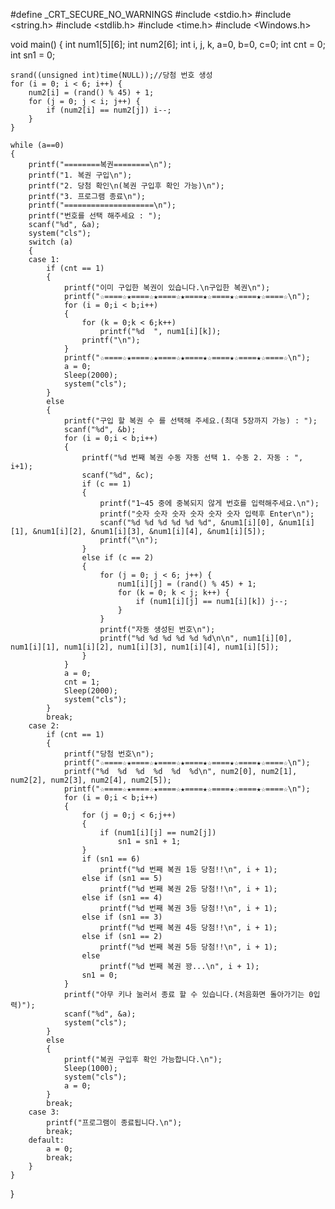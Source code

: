 #define _CRT_SECURE_NO_WARNINGS
#include <stdio.h>
#include <string.h>
#include <stdlib.h>
#include <time.h>
#include <Windows.h>

void main() 
{
	int num1[5][6];
	int num2[6];
	int i, j, k, a=0, b=0, c=0;
	int cnt = 0;
	int sn1 = 0;

	srand((unsigned int)time(NULL));//당첨 번호 생성
	for (i = 0; i < 6; i++) {
		num2[i] = (rand() % 45) + 1;
		for (j = 0; j < i; j++) {
			if (num2[i] == num2[j]) i--;
		}
	}

	while (a==0)
	{
		printf("========복권========\n");
		printf("1. 복권 구입\n");
		printf("2. 당첨 확인\n(복권 구입후 확인 가능)\n");
		printf("3. 프로그램 종료\n");
		printf("====================\n");
		printf("번호를 선택 해주세요 : ");
		scanf("%d", &a);
		system("cls");
		switch (a)
		{
		case 1:
			if (cnt == 1)
			{
				printf("이미 구입한 복권이 있습니다.\n구입한 복권\n");
				printf("☆====☆★====☆★====☆★====★☆====★☆====★☆====☆\n");
				for (i = 0;i < b;i++)
				{
					for (k = 0;k < 6;k++)
						printf("%d	", num1[i][k]);
					printf("\n");
				}
				printf("☆====☆★====☆★====☆★====★☆====★☆====★☆====☆\n");
				a = 0;
				Sleep(2000);
				system("cls");
			}
			else
			{
				printf("구입 할 복권 수 를 선택해 주세요.(최대 5장까지 가능) : ");
				scanf("%d", &b);
				for (i = 0;i < b;i++)
				{
					printf("%d 번째 복권 수동 자동 선택 1. 수동 2. 자동 : ", i+1);
					scanf("%d", &c);
					if (c == 1)
					{
						printf("1~45 중에 중복되지 않게 번호를 입력해주세요.\n");
						printf("숫자 숫자 숫자 숫자 숫자 숫자 입력후 Enter\n");
						scanf("%d %d %d %d %d %d", &num1[i][0], &num1[i][1], &num1[i][2], &num1[i][3], &num1[i][4], &num1[i][5]);
						printf("\n");
					}
					else if (c == 2)
					{
						for (j = 0; j < 6; j++) {
							num1[i][j] = (rand() % 45) + 1;
							for (k = 0; k < j; k++) {
								if (num1[i][j] == num1[i][k]) j--;
							}
						}
						printf("자동 생성된 번호\n");
						printf("%d %d %d %d %d %d\n\n", num1[i][0], num1[i][1], num1[i][2], num1[i][3], num1[i][4], num1[i][5]);
					}
				}
				a = 0;
				cnt = 1;
				Sleep(2000);
				system("cls");
			}
			break;
		case 2:
			if (cnt == 1)
			{
				printf("당첨 번호\n");
				printf("☆====☆★====☆★====☆★====★☆====★☆====★☆====☆\n");
				printf("%d	%d	%d	%d	%d	%d\n", num2[0], num2[1], num2[2], num2[3], num2[4], num2[5]);
				printf("☆====☆★====☆★====☆★====★☆====★☆====★☆====☆\n");
				for (i = 0;i < b;i++)
				{
					for (j = 0;j < 6;j++)
					{
						if (num1[i][j] == num2[j])
							sn1 = sn1 + 1;
					}
					if (sn1 == 6)
						printf("%d 번째 복권 1등 당첨!!\n", i + 1);
					else if (sn1 == 5)
						printf("%d 번째 복권 2등 당첨!!\n", i + 1);
					else if (sn1 == 4)
						printf("%d 번째 복권 3등 당첨!!\n", i + 1);
					else if (sn1 == 3)
						printf("%d 번째 복권 4등 당첨!!\n", i + 1);
					else if (sn1 == 2)
						printf("%d 번째 복권 5등 당첨!!\n", i + 1);
					else
						printf("%d 번째 복권 꽝...\n", i + 1);
					sn1 = 0;
				}
				printf("아무 키나 눌러서 종료 할 수 있습니다.(처음화면 돌아가기는 0입력)");
				scanf("%d", &a);
				system("cls");
			}
			else
			{
				printf("복권 구입후 확인 가능합니다.\n");
				Sleep(1000);
				system("cls");
				a = 0;
			}
			break;
		case 3:
			printf("프로그램이 종료됩니다.\n");
			break;
		default:
			a = 0;
			break;
		}
	}
}
